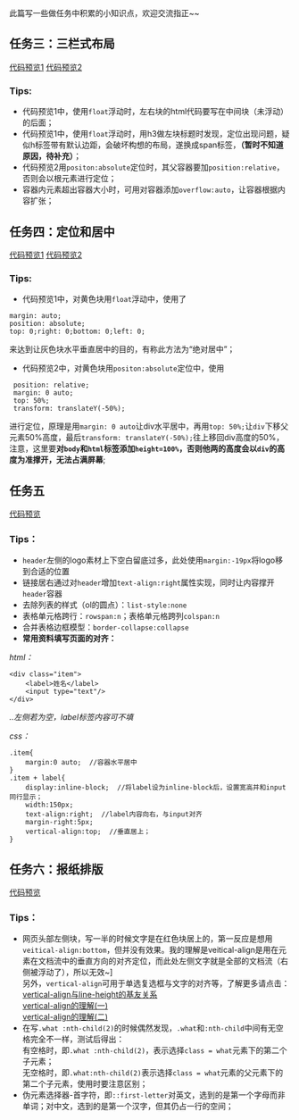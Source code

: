 此篇写一些做任务中积累的小知识点，欢迎交流指正~~
## 任务三：三栏式布局
[代码预览1](https://davidlin88.github.io/IFE/任务三-三栏式布局-float.html)
[代码预览2](https://davidlin88.github.io/IFE/任务三-三栏式布局-position.html)
### Tips:
* 代码预览1中，使用`float`浮动时，左右块的html代码要写在中间块（未浮动）的后面；
* 代码预览1中，使用`float`浮动时，用h3做左块标题时发现，定位出现问题，疑似h标签带有默认边距，会破坏构想的布局，遂换成span标签，**（暂时不知道原因，待补充）**；
* 代码预览2用`positon:absolute`定位时，其父容器要加`position:relative`，否则会以根元素进行定位；
* 容器内元素超出容器大小时，可用对容器添加`overflow:auto`，让容器根据内容扩张；
## 任务四：定位和居中
[代码预览1](https://davidlin88.github.io/IFE/任务四-定位和居中-float.html)
[代码预览2](https://davidlin88.github.io/IFE/任务四-定位和居中-position.html)
### Tips:
* 代码预览1中，对黄色块用`float`浮动中，使用了
```
margin: auto;
position: absolute;
top: 0;right: 0;bottom: 0;left: 0;
```
来达到让灰色块水平垂直居中的目的，有称此方法为“绝对居中”；
* 代码预览2中，对黄色块用`positon:absolute`定位中，使用
```
 position: relative;
 margin: 0 auto;
 top: 50%;
 transform: translateY(-50%);
 ```
  进行定位，原理是用`margin: 0 auto`让div水平居中，再用`top: 50%;`让`div`下移父元素50%高度，最后`transform: translateY(-50%);`往上移回div高度的50%，注意，这里要**对`body`和`html`标签添加`height=100%`，否则他两的高度会以`div`的高度为准撑开，无法占满屏幕**;
## 任务五
[代码预览](https://davidlin88.github.io/IFE/任务五.html)
### Tips：
* `header`左侧的logo素材上下空白留底过多，此处使用`margin:-19px`将logo移到合适的位置
* 链接居右通过对`header`增加`text-align:right`属性实现，同时让内容撑开`header`容器
* 去除列表的样式（ol的圆点）：`list-style:none`
* 表格单元格跨行：`rowspan:n`；表格单元格跨列`colspan:n`
* 合并表格边框模型：`border-collapse:collapse`
* **常用资料填写页面的对齐：**

*html：*
```
<div class="item">
    <label>姓名</label>
    <input type="text"/>
</div>
```
*..左侧若为空，label标签内容可不填*

*css：*
```
.item{
    margin:0 auto;  //容器水平居中
}
.item + label{
    display:inline-block;  //将label设为inline-block后，设置宽高并和input同行显示；
    width:150px;
    text-align:right;  //label内容向右，与input对齐
    margin-right:5px;
    vertical-align:top;  //垂直居上；
}
```
## 任务六：报纸排版
[代码预览](https://davidlin88.github.io/IFE/任务六-报纸排版.html)
### Tips：
* 网页头部左侧块，写一半的时候文字是在红色块居上的，第一反应是想用`veitical-align:bottom`，但并没有效果。我的理解是veitical-align是用在元素在文档流中的垂直方向的对齐定位，而此处左侧文字就是全部的文档流（右侧被浮动了），所以无效~]<br>
另外，`vertical-align`可用于单选复选框与文字的对齐等，了解更多请点击：<br>
[vertical-align与line-height的基友关系](http://www.zhangxinxu.com/wordpress/2015/08/css-deep-understand-vertical-align-and-line-height/)<br>
[vertical-align的理解(一)](http://www.zhangxinxu.com/wordpress/2010/05/%E6%88%91%E5%AF%B9css-vertical-align%E7%9A%84%E4%B8%80%E4%BA%9B%E7%90%86%E8%A7%A3%E4%B8%8E%E8%AE%A4%E8%AF%86%EF%BC%88%E4%B8%80%EF%BC%89/)<br>
[vertical-align的理解(二)](http://www.zhangxinxu.com/wordpress/2010/06/css-vertical-align%E7%9A%84%E6%B7%B1%E5%85%A5%E7%90%86%E8%A7%A3%EF%BC%88%E4%BA%8C%EF%BC%89%E4%B9%8Btext-top%E7%AF%87/)
* 在写`.what :nth-child(2)`的时候偶然发现，`.what`和`:nth-child`中间有无空格完全不一样，测试后得出：<br>有空格时，即`.what :nth-child(2)`，表示选择`class = what`元素下的第二个子元素；<br>无空格时，即`.what:nth-child(2)`表示选择`class = what`元素的父元素下的第二个子元素，使用时要注意区别；
* 伪元素选择器-首字符，即`::first-letter`对英文，选到的是第一个字母而非单词；对中文，选到的是第一个汉字，但其仍占一行的空间；
